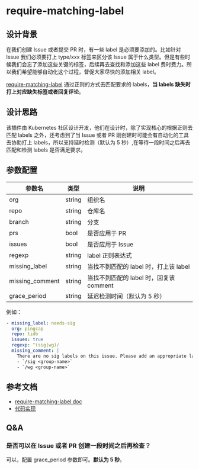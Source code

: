 # require-matching-label

## 设计背景

在我们创建 Issue 或者提交 PR 时，有一些 label 是必须要添加的。比如针对 Issue 我们必须要打上 type/xxx 标签来区分该 Issue 属于什么类型。但是有些时候我们会忘了添加这些关键的标签，后续再去查找和添加这些 label 费时费力。所以我们希望能够自动化这个过程，督促大家尽快的添加相关 label。

[require-matching-label](https://github.com/kubernetes/test-infra/tree/master/prow/plugins/require-matching-label) 通过正则的方式去匹配要求的 labels，**当 labels 缺失时打上对应缺失标签或者回复评论**。

## 设计思路

该插件由 Kubernetes 社区设计开发，他们在设计时，除了实现核心的根据正则去匹配 labels 之外，还考虑到了当 Issue 或者 PR 刚创建时可能会有自动化的工具去协助打上 labels，所以支持延时检测（默认为 5 秒）,在等待一段时间之后再去匹配和检测 labels 是否满足要求。

## 参数配置

| 参数名          | 类型   | 说明                                    |
| --------------- | ------ | --------------------------------------- |
| org             | string | 组织名                                  |
| repo            | string | 仓库名                                  |
| branch          | string | 分支                                    |
| prs             | bool   | 是否应用于 PR                           |
| issues          | bool   | 是否应用于 Issue                        |
| regexp          | string | label 正则表达式                        |
| missing_label   | string | 当找不到匹配的 label 时，打上该 label   |
| missing_comment | string | 当找不到匹配的 label 时，回复该 comment |
| grace_period    | string | 延迟检测时间（默认为 5 秒）             |

例如：
```yaml
- missing_label: needs-sig
  org: pingcap
  repo: tidb
  issues: true
  regexp: ^(sig|wg)/
  missing_comment: |
    There are no sig labels on this issue. Please add an appropriate label by using one of the following commands:
    - `/sig <group-name>`
    - `/wg <group-name>`
```

## 参考文档

- [require-matching-label doc](https://prow.tidb.io/plugins?repo=tidb-community-bots%2Fti-community-prow)
- [代码实现](https://github.com/kubernetes/test-infra/tree/master/prow/plugins/require-matching-label)

## Q&A

### 是否可以在 Issue 或者 PR 创建一段时间之后再检查？

可以，配置 grace_period 参数即可。**默认为 5 秒**。
